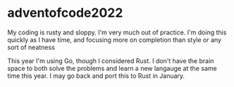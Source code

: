 # adventofcode2022

My coding is rusty and sloppy. I'm very much out of practice. I'm doing this quickly as I have time, and focusing more on completion than style or any sort of neatness

This year I'm using Go, though I considered Rust. I don't have the brain space to both solve the problems and learn a new langauge at the same time this year. I may go back and port this to Rust in January.

